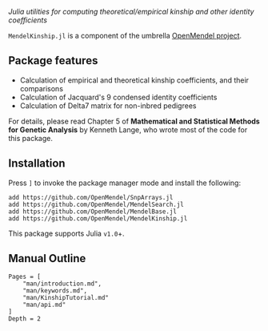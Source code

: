 *Julia utilities for computing theoretical/empirical kinship and other identity coefficients*

`MendelKinship.jl` is a component of the umbrella [OpenMendel project](https://github.com/OpenMendel). 

## Package features

+ Calculation of empirical and theoretical kinship coefficients, and their comparisons
+ Calculation of Jacquard's 9 condensed identity coefficients
+ Calculation of Delta7 matrix for non-inbred pedigrees

For details, please read Chapter 5 of **Mathematical and Statistical Methods for Genetic Analysis** by Kenneth Lange, who wrote most of the code for this package. 

## Installation

Press `]` to invoke the package manager mode and install the following:
```
add https://github.com/OpenMendel/SnpArrays.jl
add https://github.com/OpenMendel/MendelSearch.jl
add https://github.com/OpenMendel/MendelBase.jl
add https://github.com/OpenMendel/MendelKinship.jl
```

This package supports Julia `v1.0`+.

## Manual Outline

```@contents
Pages = [
    "man/introduction.md",
    "man/keywords.md",
    "man/KinshipTutorial.md"
    "man/api.md"
]
Depth = 2
```
